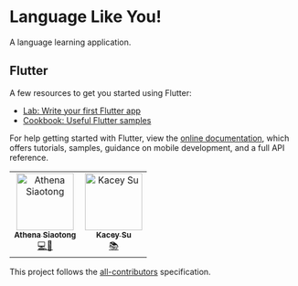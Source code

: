# Language Like You!

A language learning application.

## Flutter

A few resources to get you started using Flutter:
- [Lab: Write your first Flutter app](https://flutter.dev/docs/get-started/codelab)
- [Cookbook: Useful Flutter samples](https://flutter.dev/docs/cookbook)

For help getting started with Flutter, view the
[online documentation](https://flutter.dev/docs), which offers tutorials,
samples, guidance on mobile development, and a full API reference.

<!-- ALL-CONTRIBUTORS-LIST:START - Do not remove or modify this section -->
<!-- prettier-ignore -->
<table>
  <tr>
    <td align="center"><a href="https://www.linkedin.com/in/athena-siaotong/"><img src="https://avatars3.githubusercontent.com/u/48605689?v=4" width="100px;" alt="Athena Siaotong"/><br /><sub><b>Athena Siaotong</b></sub></a><br /><a href="https://github.com/athsiao/language-like-you/commits?author=athsiao" title="Code & Design">💻🎨</a></td>
    <td align="center"><a href="https://www.linkedin.com/in/kacey-su-351950176/"><img src="https://avatars3.githubusercontent.com/u/61095270?s=460&v=4" width="100px;" alt="Kacey Su"/><br /><sub><b>Kacey Su</b></sub></a><br /><a href="#research-kaceysu" title="Research">📚</a></td>
  </tr>
</table>

<!-- ALL-CONTRIBUTORS-LIST:END -->

This project follows the [all-contributors](https://github.com/all-contributors/all-contributors) specification.